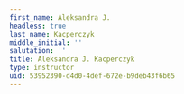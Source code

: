 ```yaml
---
first_name: Aleksandra J.
headless: true
last_name: Kacperczyk
middle_initial: ''
salutation: ''
title: Aleksandra J. Kacperczyk
type: instructor
uid: 53952390-d4d0-4def-672e-b9deb43f6b65
---
```

